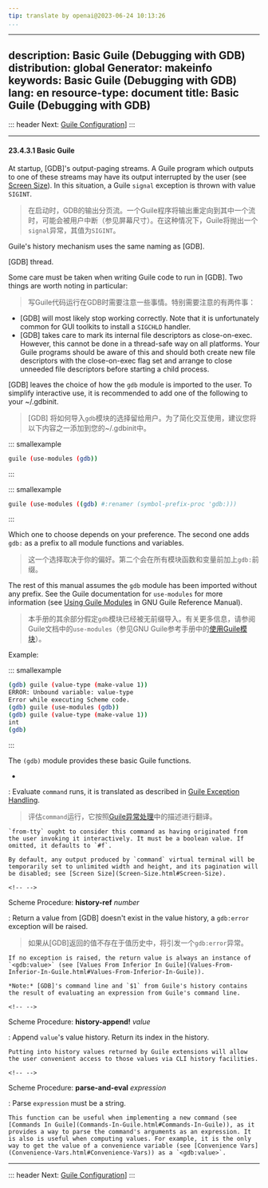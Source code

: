 ```yaml
---
tip: translate by openai@2023-06-24 10:13:26
...
```

---
description: Basic Guile (Debugging with GDB)
distribution: global
Generator: makeinfo
keywords: Basic Guile (Debugging with GDB)
lang: en
resource-type: document
title: Basic Guile (Debugging with GDB)
---
::: header
Next: [Guile Configuration](Guile-Configuration.html#Guile-Configuration)]
:::

---

#### 23.4.3.1 Basic Guile


At startup, [GDB]'s output-paging streams. A Guile program which outputs to one of these streams may have its output interrupted by the user (see [Screen Size](Screen-Size.html#Screen-Size)). In this situation, a Guile `signal` exception is thrown with value `SIGINT`.

> 在启动时，GDB的输出分页流。一个Guile程序将输出重定向到其中一个流时，可能会被用户中断（参见屏幕尺寸）。在这种情况下，Guile将抛出一个`signal`异常，其值为`SIGINT`。

Guile's history mechanism uses the same naming as [GDB].

[GDB] thread.


Some care must be taken when writing Guile code to run in [GDB]. Two things are worth noting in particular:

> 写Guile代码运行在GDB时需要注意一些事情。特别需要注意的有两件事：

- [GDB] will most likely stop working correctly. Note that it is unfortunately common for GUI toolkits to install a `SIGCHLD` handler.
- [GDB] takes care to mark its internal file descriptors as close-on-exec. However, this cannot be done in a thread-safe way on all platforms. Your Guile programs should be aware of this and should both create new file descriptors with the close-on-exec flag set and arrange to close unneeded file descriptors before starting a child process.


[GDB] leaves the choice of how the `gdb` module is imported to the user. To simplify interactive use, it is recommended to add one of the following to your \~/.gdbinit.

> [GDB] 将如何导入`gdb`模块的选择留给用户。为了简化交互使用，建议您将以下内容之一添加到您的\~/.gdbinit中。

::: smallexample

```bash
guile (use-modules (gdb))
```

:::

::: smallexample

```bash
guile (use-modules ((gdb) #:renamer (symbol-prefix-proc 'gdb:)))
```

:::


Which one to choose depends on your preference. The second one adds `gdb:` as a prefix to all module functions and variables.

> 这一个选择取决于你的偏好。第二个会在所有模块函数和变量前加上`gdb:`前缀。


The rest of this manual assumes the `gdb` module has been imported without any prefix. See the Guile documentation for `use-modules` for more information (see [Using Guile Modules](http://www.gnu.org/software/guile/manual/html_node/Using-Guile-Modules.html#Using-Guile-Modules) in GNU Guile Reference Manual).

> 本手册的其余部分假定`gdb`模块已经被无前缀导入。有关更多信息，请参阅Guile文档中的`use-modules`（参见GNU Guile参考手册中的[使用Guile模块](http://www.gnu.org/software/guile/manual/html_node/Using-Guile-Modules.html#Using-Guile-Modules)）。

Example:

::: smallexample

```bash
(gdb) guile (value-type (make-value 1))
ERROR: Unbound variable: value-type
Error while executing Scheme code.
(gdb) guile (use-modules (gdb))
(gdb) guile (value-type (make-value 1))
int
(gdb)
```

:::

The `(gdb)` module provides these basic Guile functions.

*


:   Evaluate `command` runs, it is translated as described in [Guile Exception Handling](Guile-Exception-Handling.html#Guile-Exception-Handling).

> 评估`command`运行，它按照[Guile异常处理](Guile-Exception-Handling.html#Guile-Exception-Handling)中的描述进行翻译。

```
`from-tty` ought to consider this command as having originated from the user invoking it interactively. It must be a boolean value. If omitted, it defaults to `#f`.

By default, any output produced by `command` virtual terminal will be temporarily set to unlimited width and height, and its pagination will be disabled; see [Screen Size](Screen-Size.html#Screen-Size).
```

```
<!-- -->
```

Scheme Procedure: **history-ref** *number*


:   Return a value from [GDB] doesn't exist in the value history, a `gdb:error` exception will be raised.

> 如果从[GDB]返回的值不存在于值历史中，将引发一个`gdb:error`异常。

```
If no exception is raised, the return value is always an instance of `<gdb:value>` (see [Values From Inferior In Guile](Values-From-Inferior-In-Guile.html#Values-From-Inferior-In-Guile)).

*Note:* [GDB]'s command line and `$1` from Guile's history contains the result of evaluating an expression from Guile's command line.
```

```
<!-- -->
```

Scheme Procedure: **history-append!** *value*

:   Append `value`'s value history. Return its index in the history.

```
Putting into history values returned by Guile extensions will allow the user convenient access to those values via CLI history facilities.
```

```
<!-- -->
```

Scheme Procedure: **parse-and-eval** *expression*

:   Parse `expression` must be a string.

```
This function can be useful when implementing a new command (see [Commands In Guile](Commands-In-Guile.html#Commands-In-Guile)), as it provides a way to parse the command's arguments as an expression. It is also is useful when computing values. For example, it is the only way to get the value of a convenience variable (see [Convenience Vars](Convenience-Vars.html#Convenience-Vars)) as a `<gdb:value>`.
```

---

::: header
Next: [Guile Configuration](Guile-Configuration.html#Guile-Configuration)]
:::
